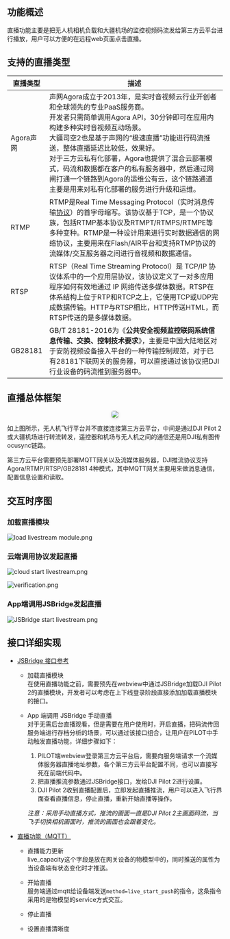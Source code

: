 
## 功能概述

直播功能主要是把无人机相机负载和大疆机场的监控视频码流发给第三方云平台进行播放，用户可以方便的在远程web页面点击直播。

## 支持的直播类型

| 直播类型  | 描述                                                         |
| --------- | ------------------------------------------------------------ | 
| Agora声网 | 声网Agora成立于2013年，是实时音视频云行业开创者和全球领先的专业PaaS服务商。<br>开发者只需简单调用Agora API，30分钟即可在应用内构建多种实时音视频互动场景。<br>大疆司空2也是基于声网的“极速直播”功能进行码流推送，整体直播延迟比较低，效果好。<br>对于三方云私有化部署，Agora也提供了混合云部署模式，码流和数据都在客户的私有服务器中，然后通过网闸打通一个链路到Agora的运维公有云，这个链路通道主要是用来对私有化部署的服务进行升级和运维。 | 
| RTMP      | RTMP是Real Time Messaging Protocol（实时消息传输[协议](https://baike.baidu.com/item/协议/13020269)）的首字母缩写。该协议基于TCP，是一个协议族，包括RTMP基本协议及RTMPT/RTMPS/RTMPE等多种变种。RTMP是一种设计用来进行实时数据通信的网络协议，主要用来在Flash/AIR平台和支持RTMP协议的流媒体/交互服务器之间进行音视频和数据通信。<br> | 
| RTSP      | RTSP（Real Time Streaming Protocol）是 TCP/IP 协议体系中的一个应用层协议，该协议定义了一对多应用程序如何有效地通过 IP  网络传送多媒体数据。RTSP在体系结构上位于RTP和RTCP之上，它使用TCP或UDP完成数据传输。HTTP与RTSP相比，HTTP传送HTML，而RTSP传送的是多媒体数据。 | 
| GB28181   | GB/T 28181-2016为《**公共安全视频监控联网系统信息传输、交换、控制技术要求**》，主要是中国大陆地区对于安防视频设备接入平台的一种传输控制规范，对于已有28181下联网关的服务器，可以直接通过该协议把DJI行业设备的码流推到服务器中。 | 


## 直播总体框架

 <center>    <img style="border-radius: 0.3125em;    box-shadow: 0 2px 4px 0 rgba(34,36,38,.12),0 2px 10px 0 rgba(34,36,38,.08);"     src="https://stag-terra-1-g.djicdn.com/7774da665e07453698314cc27c523096/admin/doc/0ba6ce39-4337-46df-99da-f9905bfd53f6.svg">    <br>     </center>

 如上图所示，无人机飞行平台并不直接连接第三方云平台，中间是通过DJI Pilot 2或大疆机场进行转流转发，遥控器和机场与无人机之间的通信还是用DJI私有图传ocusync链路。

 第三方云平台需要预先部署MQTT网关以及流媒体服务器，DJI推流协议支持 Agora/RTMP/RTSP/GB28181 4种模式，其中MQTT网关主要用来做消息通信，配置信息设置和读取。

## 交互时序图

### 加载直播模块
![load livestream module.png](https://terra-1-g.djicdn.com/84f990b0bbd145e6a3930de0c55d3b2b/admin/doc/24b0601b-8282-4857-ac57-9b72eadfe861.png)

### 云端调用协议发起直播
![cloud start livestream.png](https://terra-1-g.djicdn.com/84f990b0bbd145e6a3930de0c55d3b2b/admin/doc/3c22f409-e137-45cf-b33f-fd5bd4ea6bfd.png)

![verification.png](https://terra-1-g.djicdn.com/84f990b0bbd145e6a3930de0c55d3b2b/admin/doc/da4b38d1-afc8-4014-9060-5bc94e308478.png)

### App端调用JSBridge发起直播
![JSBridge start livestream.png](https://terra-1-g.djicdn.com/84f990b0bbd145e6a3930de0c55d3b2b/admin/doc/bd61355f-302c-4b59-836c-4333bbcd8368.png)


## 接口详细实现

* [JSBridge 接口参考](https://developer.dji.com/doc/cloud-api-tutorial/cn/app-api-reference/jsbridge-api-references.html)<br/>
  * 加载直播模块<br/>
  在使用直播功能之前，需要预先在webview中通过JSBridge加载DJI Pilot 2的直播模块，开发者可以考虑在上下线登录阶段直接添加加载直播模块的接口。
  * App 端调用 JSBridge 手动直播<br/>
    对于无需后台直播观看，但是需要在用户使用时，开启直播，把码流传回服务端进行存档分析的场景，可以通过该接口组合，让用户在PILOT中手动触发直播功能，详细步骤如下：
    1. PILOT端webview登录第三方云平台后，需要向服务端请求一个流媒体服务器直播地址参数，各个第三方云平台配置不同，也可以直接写死在前端代码中。
    2. 把直播推流参数通过JSBridge接口，发给DJI Pilot 2进行设置。
    3. DJI Pilot 2收到直播配置后，立即发起直播推流，用户可以进入飞行界面查看直播信息，停止直播，重新开始直播等操作。

    *注意：采用手动直播方式，推流的画面一直是DJI Pilot 2主画面码流，当飞手切换相机画面时，推流的画面也会跟着变化。*


* [直播功能（MQTT）](https://developer.dji.com/doc/cloud-api-tutorial/cn/server-api-reference/mqtt/thing-model/gateway/rc-plus/live.html)<br/>
  * 直播能力更新<br/>
  live_capacity这个字段是放在网关设备的物模型中的，同时推送的属性为当设备端有状态变化时才推送。
  
  * 开始直播<br/>
  服务端通过mqtt给设备端发送`method=live_start_push`的指令，这条指令采用的是物模型的service方式交互。

  * 停止直播
  * 设置直播清晰度
